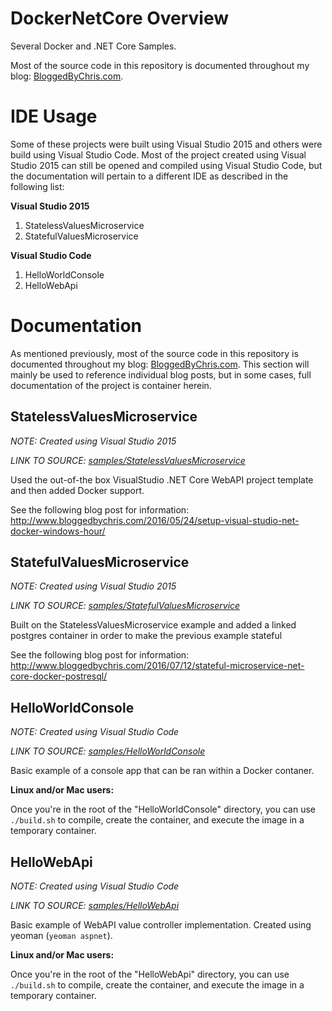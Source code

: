 # DockerNetCore Overview
Several Docker and .NET Core Samples.

Most of the source code in this repository is documented throughout my blog: [BloggedByChris.com](http://bloggedbychris.com/).

# IDE Usage
Some of these projects were built using Visual Studio 2015 and others were build using Visual Studio Code.  Most of the project created using Visual Studio 2015 can still be opened and compiled using Visual Studio Code, but the documentation will pertain to a different IDE as described in the following list:

**Visual Studio 2015**
1. StatelessValuesMicroservice
2. StatefulValuesMicroservice

**Visual Studio Code**
1. HelloWorldConsole
2. HelloWebApi

# Documentation
As mentioned previously, most of the source code in this repository is documented throughout my blog: [BloggedByChris.com](http://bloggedbychris.com/).  This section will mainly be used to reference individual blog posts, but in some cases, full documentation of the project is container herein.

## StatelessValuesMicroservice
*NOTE: Created using Visual Studio 2015*

*LINK TO SOURCE: [samples/StatelessValuesMicroservice](./samples/StatelessValuesMicroservice)*

Used the out-of-the box VisualStudio .NET Core WebAPI project template and then added Docker support.

See the following blog post for information: http://www.bloggedbychris.com/2016/05/24/setup-visual-studio-net-docker-windows-hour/

## StatefulValuesMicroservice
*NOTE: Created using Visual Studio 2015*

*LINK TO SOURCE: [samples/StatefulValuesMicroservice](./samples/StatefulValuesMicroservice)*

Built on the StatelessValuesMicroservice example and added a linked postgres container in order to make the previous example stateful

See the following blog post for information: http://www.bloggedbychris.com/2016/07/12/stateful-microservice-net-core-docker-postresql/

## HelloWorldConsole
*NOTE: Created using Visual Studio Code*

*LINK TO SOURCE: [samples/HelloWorldConsole](./samples/HelloWorldConsole)*

Basic example of a console app that can be ran within a Docker contaner.

**Linux and/or Mac users:** 

Once you're in the root of the "HelloWorldConsole" directory, you can use `./build.sh` to compile, create the container, and execute the image in a temporary container.

## HelloWebApi
*NOTE: Created using Visual Studio Code*

*LINK TO SOURCE: [samples/HelloWebApi](./samples/HelloWebApi)*

Basic example of WebAPI value controller implementation.  Created using yeoman (`yeoman aspnet`).

**Linux and/or Mac users:** 

Once you're in the root of the "HelloWebApi" directory, you can use `./build.sh` to compile, create the container, and execute the image in a temporary container.